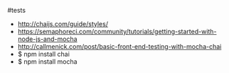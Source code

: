 #tests
* http://chaijs.com/guide/styles/
* https://semaphoreci.com/community/tutorials/getting-started-with-node-js-and-mocha
* http://callmenick.com/post/basic-front-end-testing-with-mocha-chai
* $ npm install chai
* $ npm install mocha
